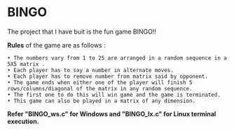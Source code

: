 # BINGO

The project that I have buit is the fun game  BINGO!! 

**Rules** of the game are as follows :
    
    • The numbers vary from 1 to 25 are arranged in a random sequence in a 5X5 matrix .
    • Each player has to say a number in alternate moves.
    • Each player has to remove number from matrix said by opponent.
    • The game ends when either one of the player will finish 5 rows/columns/diagonal of the matrix in any random sequence.
    • The first one to do this will win game and the game is terminated.
    • This game can also be played in a matrix of any dimension.
   
**Refer "BINGO_ws.c" for Windows and "BINGO_lx.c" for Linux terminal execution.**

